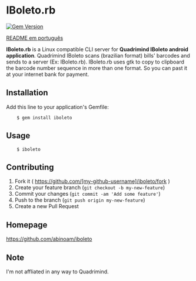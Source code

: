 # IBoleto.rb
[![Gem Version](https://badge.fury.io/rb/iboleto.svg)](http://badge.fury.io/rb/iboleto)

[README em português](README.md)

**IBoleto.rb** is a Linux compatible CLI server for **Quadrimind IBoleto android application**.
Quadrimind IBoleto scans (brazilian format) bills' barcodes and sends to a server (Ex: IBoleto.rb).
IBoleto.rb uses gtk to copy to clipboard the barcode number sequence in more than one format.
So you can past it at your internet bank for payment.

## Installation

Add this line to your application's Gemfile:

		$ gem install iboleto

## Usage

		$ iboleto

## Contributing

1. Fork it ( https://github.com/[my-github-username]/iboleto/fork )
2. Create your feature branch (`git checkout -b my-new-feature`)
3. Commit your changes (`git commit -am 'Add some feature'`)
4. Push to the branch (`git push origin my-new-feature`)
5. Create a new Pull Request

## Homepage

https://github.com/abinoam/iboleto

## Note

I'm not affliated in any way to Quadrimind.
